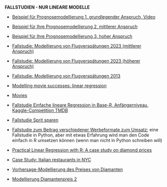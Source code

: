 



**FALLSTUDIEN - NUR LINEARE MODELLE**

- [Beispiel für Prognosemodellierung 1, grundlegender Anspruch, Video](https://youtu.be/5pBTHrnRIZY)

- [Beispiel für Ihre Prognosemodellierung 2, mittlerer  Anspruch](https://data-se.netlify.app/2020/11/13/fallstudie-zur-regressionsanalyse-ggplot2movies/)

- [Beispiel für Ihre Prognosemodellierung 3, hoher Anspruch](https://data-se.netlify.app/2021/03/10/fallstudie-modellierung-von-flugversp%C3%A4tungen/)

- [Fallstudie: Modellierung von Flugverspätungen 2023 (mittlerer Anspruch)](https://datenwerk.netlify.app/posts/flights-delay/)

- [Fallstudie: Modellierung von Flugverspätungen 2023 (höherer Anspruch)](https://datenwerk.netlify.app/posts/flights-delay/)

- [Fallstudie: Modellierung von Flugverspätungen 2013](https://data-se.netlify.app/2021/03/10/fallstudie-modellierung-von-flugversp%C3%A4tungen/)

- [Modelling movie successes: linear regression](https://data-se.netlify.app/2021/02/24/modelling-movie-successes-linear-regression/)

- [Movies](https://data-se.netlify.app/2020/11/13/fallstudie-zur-regressionsanalyse-ggplot2movies/)

- [Fallstudie Einfache lineare Regression in Base-R, Anfängerniveau, Kaggle-Competition TMDB](https://www.kaggle.com/code/ssauer/tmdb-simple-regression-beginners)

- [Fallstudie Sprit sparen](https://data-se.netlify.app/2022/05/02/fallstudie-spritverbrauch/)

- [Fallstudie zum Beitrag verschiedener Werbeformate zum Umsatz](https://www.kaggle.com/code/saikatkumardey/linear-regression-case-study/notebook); eine Fallstudie in Python, aber mit etwas Erfahrung wird man den Code einfach in R umsetzen können (wenn man nicht in Python schreiben will)

- [Practical Linear Regression with R: A case study on diamond prices](https://www.linkedin.com/pulse/practical-linear-regression-r-case-study-diamond-prices-valdeleon/?trk=public_profile_article_view)

- [ Case Study: Italian restaurants in NYC](https://stat-ata-asu.github.io/MultipleAndLogisticRegression/case-study-italian-restaurants-in-nyc.html)

- [Vorhersage-Modellierung des Preises von Diamanten](https://data-se.netlify.app/2021/05/19/vohrersgage-modellierung-des-preises-von-diamanten/)

- [Modellierung Diamantenpreis 2](https://data-se.netlify.app/2021/05/25/modellierung-diamantenpreis-2/)

